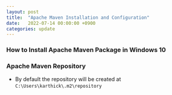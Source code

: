 ```yaml
---
layout: post
title:  "Apache Maven Installation and Configuration"
date:   2022-07-14 00:00:00 +0900
categories: update
---
```


### How to Install Apache Maven Package in Windows 10

### Apache Maven Repository
- By default the repository will be created at `C:\Users\karthick\.m2\repository`
